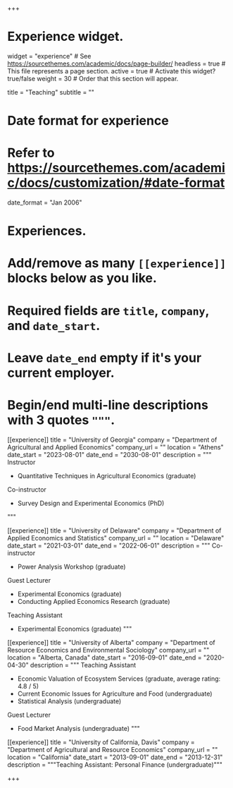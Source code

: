 +++
# Experience widget.
widget = "experience"  # See https://sourcethemes.com/academic/docs/page-builder/
headless = true  # This file represents a page section.
active = true  # Activate this widget? true/false
weight = 30  # Order that this section will appear.

title = "Teaching"
subtitle = ""

# Date format for experience
#   Refer to https://sourcethemes.com/academic/docs/customization/#date-format
date_format = "Jan 2006"

# Experiences.
#   Add/remove as many `[[experience]]` blocks below as you like.
#   Required fields are `title`, `company`, and `date_start`.
#   Leave `date_end` empty if it's your current employer.
#   Begin/end multi-line descriptions with 3 quotes `"""`.
[[experience]]
  title = "University of Georgia"
  company = "Department of Agricultural and Applied Economics"
  company_url = ""
  location = "Athens"
  date_start = "2023-08-01"
  date_end = "2030-08-01"
  description = """
  Instructor
  
  * Quantitative Techniques in Agricultural Economics (graduate)
  
  Co-instructor
  
  * Survey Design and Experimental Economics (PhD)

  """

[[experience]]
  title = "University of Delaware"
  company = "Department of Applied Economics and Statistics"
  company_url = ""
  location = "Delaware"
  date_start = "2021-03-01"
  date_end = "2022-06-01"
  description = """
  Co-instructor
  
  * Power Analysis Workshop (graduate)
  
  Guest Lecturer
  
  * Experimental Economics (graduate)
  * Conducting Applied Economics Research (graduate)

  Teaching Assistant
  
  * Experimental Economics (graduate)
  """

[[experience]]
  title = "University of Alberta"
  company = "Department of Resource Economics and Environmental Sociology"
  company_url = ""
  location = "Alberta, Canada"
  date_start = "2016-09-01"
  date_end = "2020-04-30"
  description = """
  Teaching Assistant
  
  * Economic Valuation of Ecosystem Services (graduate, average rating: 4.8 / 5)
  * Current Economic Issues for Agriculture and Food (undergraduate)
  * Statistical Analysis (undergraduate)
  
  Guest Lecturer
  
  * Food Market Analysis (undergraduate)
  """

[[experience]]
  title = "University of California, Davis"
  company = "Department of Agricultural and Resource Economics"
  company_url = ""
  location = "California"
  date_start = "2013-09-01"
  date_end = "2013-12-31"
  description = """Teaching Assistant: Personal Finance (undergraduate)"""

+++
